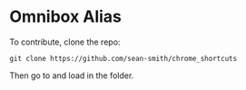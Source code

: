 # Omnibox Alias

To contribute, clone the repo:

	git clone https://github.com/sean-smith/chrome_shortcuts

Then go to [](chrome://extensions/) and load in the folder.
